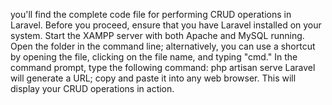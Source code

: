you'll find the complete code file for performing CRUD operations in Laravel. Before you proceed, ensure that you have Laravel installed on your system. Start the XAMPP server with both Apache and MySQL running. Open the folder in the command line; alternatively, you can use a shortcut by opening the file, clicking on the file name, and typing "cmd." In the command prompt, type the following command:
php artisan serve
Laravel will generate a URL; copy and paste it into any web browser. This will display your CRUD operations in action.
